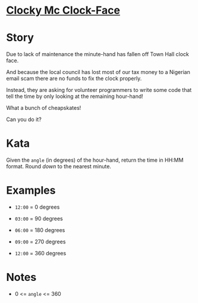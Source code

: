 # [Clocky Mc Clock-Face](https://www.codewars.com/kata/clocky-mc-clock-face "https://www.codewars.com/kata/59752e1f064d1261cb0000ec")

# Story

Due to lack of maintenance the minute-hand has fallen off Town Hall clock face.

And because the local council has lost most of our tax money to a Nigerian email scam there are no funds to fix the clock properly. 

Instead, they are asking for volunteer programmers to write some code that tell the time by only looking at the remaining hour-hand!

What a bunch of cheapskates!

Can you do it?

# Kata

Given the ```angle``` (in degrees) of the hour-hand, return the time in HH:MM format. Round _down_ to the nearest minute.

# Examples

* ```12:00``` = 0 degrees


* ```03:00``` = 90 degrees


* ```06:00``` = 180 degrees


* ```09:00``` = 270 degrees


* ```12:00``` = 360 degrees

# Notes

* 0 <= ```angle``` <= 360
